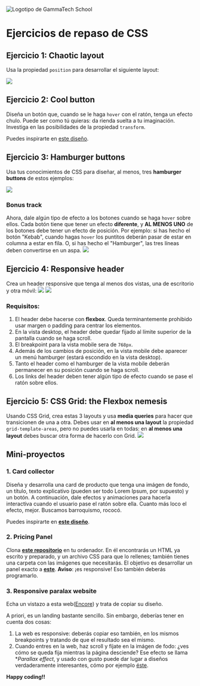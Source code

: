 ![Logotipo de GammaTech School](../../../assets/Logo_Yellow.png)

# Ejercicios de repaso de CSS

## Ejercicio 1: Chaotic layout
Usa la propiedad `position` para desarrollar el siguiente layout:  

![](./assets/absolut_position_layout.jpeg)  



## Ejercicio 2: Cool button
Diseña un botón que, cuando se le haga `hover` con el ratón, tenga un efecto chulo. Puede ser como tú quieras: da rienda suelta a tu imaginación. Investiga en las posibilidades de la propiedad `transform`.

Puedes inspirarte en [este diseño](https://startling-cannoli-cabca2.netlify.app).  



## Ejercicio 3: Hamburger buttons
Usa tus conocimientos de CSS para diseñar, al menos, tres **hamburger buttons** de estos ejemplos:  

![](./assets/hamburger_buttons.jpeg)
### Bonus track  
Ahora, dale algún tipo de efecto a los botones cuando se haga `hover` sobre ellos. Cada botón tiene que tener un efecto **diferente**, y **AL MENOS UNO** de los botones debe tener un efecto de posición. Por ejemplo: si has hecho el botón "Kebab", cuando hagas `hover` los puntitos deberán pasar de estar en columna a estar en fila. O, si has hecho el "Hamburger", las tres líneas deben convertirse en un aspa.
![](./assets/menu_animation.gif)  



## Ejercicio 4: Responsive header

Crea un header responsive que tenga al menos dos vistas, una de escritorio y otra móvil:
![](./assets/responsive_header_desktop.png)
![](./assets/responsive_header_mobile.png)

### Requisitos:
1. El header debe hacerse con **flexbox**. Queda terminantemente prohibido usar margen o padding para centrar los elementos.
2. En la vista desktop, el header debe quedar fijado al límite superior de la pantalla cuando se haga scroll.
3. El breakpoint para la vista mobile sera de `768px`. 
4. Además de los cambios de posición, en la vista mobile debe aparecer un menú hamburger (estará escondido en la vista desktop). 
5. Tanto el header como el hamburger de la vista mobile deberán permanecer en su posición cuando se haga scroll.
6. Los links del header deben tener algún tipo de efecto cuando se pase el ratón sobre ellos.  



## Ejercicio 5: CSS Grid: the Flexbox nemesis
Usando CSS Grid, crea estas 3 layouts y usa **media queries** para hacer que transicionen de una a otra. Debes usar en **al menos una layout** la propiedad `grid-template-areas`, pero no puedes usarla en todas: en **al menos una layout** debes buscar otra forma de hacerlo con Grid.
![](./assets/responsive_grid_layout.png)


## Mini-proyectos

### 1. Card collector
Diseña y desarrolla una card de producto que tenga una imágen de fondo, un título, texto explicativo (pueden ser todo Lorem Ipsum, por supuesto) y un botón. A continuación, dale efectos y animaciones para hacerla interactiva cuando el usuario pase el ratón sobre ella. Cuanto más loco el efecto, mejor. Buscamos barroquismo, rococó.

Puedes inspirarte en **[este diseño](https://amazing-cranachan-4ae763.netlify.app)**.

### 2. Pricing Panel
Clona **[este repositorio](https://github.com/DaniPhilo/pricing_panel_starter)** en tu ordenador. En él encontrarás un HTML ya escrito y preparado, y un archivo CSS para que lo rellenes; también tienes una carpeta con las imágenes que necesitarás. El objetivo es desarrollar un panel exacto a **[este](https://strong-buttercream-9cddf8.netlify.app)**. 
**Aviso**: ¡es responsive! Eso también deberás programarlo.

### 3. Responsive paralax website
Echa un vistazo a esta web([Encore](https://altcampus.github.io/encore/#)) y trata de copiar su diseño.

A priori, es un landing bastante sencillo. Sin embargo, deberías tener en cuenta dos cosas:
1. La web es responsive: deberás copiar eso también, en los mismos breakpoints y tratando de que el resultado sea el mismo.
2. Cuando entres en la web, haz scroll y fíjate en la imágen de fodo: ¿ves cómo se queda fija mientras la página desciende? Ese efecto se llama **Parallax effect*, y usado con gusto puede dar lugar a diseños verdaderamente interesantes, cómo por ejemplo [éste](http://porschevolution.com/#1920s).

**Happy coding!!**
